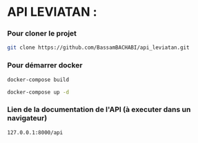 # API LEVIATAN :

### Pour cloner le projet

```bash
git clone https://github.com/BassamBACHABI/api_leviatan.git
```

### Pour démarrer docker 

```bash
docker-compose build

docker-compose up -d
```

### Lien de la documentation de l'API (à executer dans un navigateur)
```bash
127.0.0.1:8000/api
```